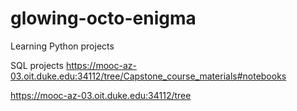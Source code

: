 # glowing-octo-enigma
Learning Python projects

SQL projects
https://mooc-az-03.oit.duke.edu:34112/tree/Capstone_course_materials#notebooks

https://mooc-az-03.oit.duke.edu:34112/tree
